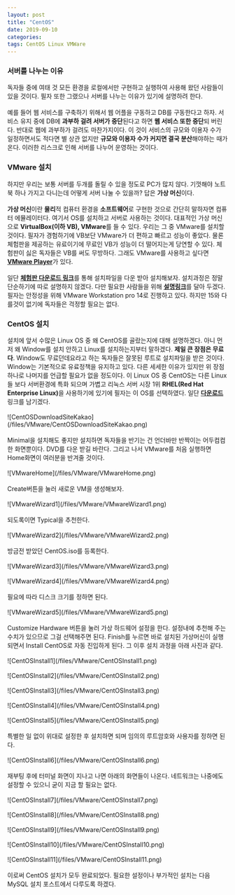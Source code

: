 ```yaml
---
layout: post
title: "CentOS"
date: 2019-09-10
categories:
tags: CentOS Linux VMWare
---
```

<div style="display:none;">
서버를 나누는 이유
VMWare를 설치하는 이유
CentOS를 고른 이유와 설명
MySQL를 고른 이유와 설명
CentOS 설치과정
MySQL 설치과정
MySQL 세팅
PuTTY 사용법
MySQL WorkBench 설치와 사용법
</div>
<h3>서버를 나누는 이유</h3>
독자들 중에 여태 것 모든 환경을 로컬에서만 구현하고 실행하여 사용해 왔던 사람들이 있을 것이다. 필자 또한 그랬으나 서버를 나누는 이유가 있기에 설명하려 한다. 
<br><br>
예를 들어 웹 서비스를 구축하기 위해서 웹 어플을 구동하고 DB를 구동한다고 하자. 서비스 유지 중에 DB에 <b>과부하 걸려 서버가 중단</b>된다고 하면 <b>웹 서비스 또한 중단</b>되 버린다. 반대로 웹에 과부하가 걸려도 마찬가지이다. 이 것이 서비스의 규모와 이용자 수가 일정하면서도 적다면 별 상관 없지만 <b>규모와 이용자 수가 커지면 결국 분산</b>해야하는 때가 온다. 이러한 리스크로 인해 서버를 나누어 운영하는 것이다.

<h3>VMware 설치</h3>
하지만 우리는 보통 서버를 두개를 돌릴 수 있을 정도로 PC가 많지 않다. 기껏해야 노트북 하나 가지고 다니는데 어떻게 서버 나눌 수 있을까? 답은 <b>가상 머신</b>이다. 
<br><br>
<b>가상 머신</b>이란 <b>물리</b>적 컴퓨터 환경을 <b>소프트웨어</b>로 구현한 것으로 간단히 말하자면 컴퓨터 에뮬레이터다. 여기서 OS를 설치하고 서버로 사용하는 것이다. 대표적인 가상 머신으로 <b>VirtualBox(이하 VB), VMware</b>를 들 수 있다. 우리는 그 중 VMware를 설치할 것이다. 필자가 경험하기에 VB보단 VMware가 더 편하고 빠르고 성능이 좋았다. 물론 체험판을 제공하는 유료이기에 무료인 VB가 성능이 더 떨어지는게 당연할 수 있다. 체험판이 싫은 독자들은 VB를 써도 무방하다. 그래도 VMware를 사용하고 싶다면 <b><a href="https://www.vmware.com/kr/products/workstation-player/workstation-player-evaluation.html">VMware Player</a></b>가 있다. 
<br><br>
일단 <b><a href="https://www.vmware.com/kr/products/workstation-pro/workstation-pro-evaluation.html">체험판 다운로드 링크</a></b>를 통해 설치파일을 다운 받아 설치해보자. 설치과정은 정말 단순하기에 따로 설명하지 않겠다. 다만 필요한 사람들을 위해 <b><a href="https://m.blog.naver.com/PostView.nhn?blogId=bellship99&logNo=221164040584&proxyReferer=https%3A%2F%2Fwww.google.com%2F">설명링크</a></b>를 달아 두겠다. 필자는 안정성을 위해 VMware Workstation pro 14로 진행하고 있다. 하지만 15와 다를것이 없기에 독자들은 걱정할 필요는 없다.

<h3>CentOS 설치</h3>
설치에 앞서 수많은 Linux OS 중 왜 CentOS를 골랐는지에 대해 설명하겠다. 아니 먼저 왜 Window를 설치 안하고 Linux를 설치하는지부터 말하겠다. <b>제일 큰 장점은 무료다</b>. Window도 무료던데요라고 하는 독자들은 잘못된 루트로 설치파일을 받은 것이다. Window는 기본적으로 유료정책을 유지하고 있다. 다른 세세한 이유가 있지만 위 장점 하나로 나머지를 언급할 필요가 없을 정도이다. 이 Linux OS 중 CentOS는 다른 Linux들 보다 서버환경에 특화 되으며 가볍고 리눅스 서버 시장 1위 <b>RHEL(Red Hat Enterprise Linux)</b>을 사용하기에 있기에 필자는 이 OS를 선택하였다. 일단 <b><a href="http://mirror.kakao.com/centos/7.6.1810/isos/x86_64/">다운로드</a></b> 링크를 남기겠다. 
<br><br>
![CentOSDownloadSiteKakao](/files/VMware/CentOSDownloadSiteKakao.png)
<br><br>
Minimal을 설치해도 좋지만 설치하면 독자들을 반기는 건 언더바만 반짝이는 어두컴컴한 화면뿐이다. DVD를 다운 받길 바란다. 그리고 나서 VMware를 처음 실행하면 Home화면이 여러분을 반겨줄 것이다. 
<br><br>
![VMwareHome](/files/VMware/VMwareHome.png)
<br><br>
Create버튼을 눌러 새로운 VM을 생성해보자.
<br><br>
![VMwareWizard1](/files/VMware/VMwareWizard1.png)
<br><br>
되도록이면 Typical을 추천한다.
<br><br>
![VMwareWizard2](/files/VMware/VMwareWizard2.png)
<br><br>
방금전 받았던 CentOS.iso를 등록한다.
<br><br>
![VMwareWizard3](/files/VMware/VMwareWizard3.png)
<br><br>
![VMwareWizard4](/files/VMware/VMwareWizard4.png)
<br><br>
필요에 따라 디스크 크기를 정하면 된다.
<br><br>
![VMwareWizard5](/files/VMware/VMwareWizard5.png)
<br><br>
Customize Hardware 버튼을 눌러 가상 하드웨어 설정을 한다. 설정내에 추천해 주는 수치가 있으므로 그걸 선택해주면 된다. Finish를 누르면 바로 설치된 가상머신이 실행 되면서 Install CentOS로 자동 진입하게 된다. 그 이후 설치 과정을 아래 사진과 같다.
<br><br>
![CentOSInstall1](/files/VMware/CentOSInstall1.png)
<br><br>
![CentOSInstall2](/files/VMware/CentOSInstall2.png)
<br><br>
![CentOSInstall3](/files/VMware/CentOSInstall3.png)
<br><br>
![CentOSInstall4](/files/VMware/CentOSInstall4.png)
<br><br>
![CentOSInstall5](/files/VMware/CentOSInstall5.png)
<br><br>
특별한 일 없이 위대로 설정한 후 설치하면 되며 임의의 루트암호와 사용자를 정하면 된다.
<br><br>
![CentOSInstall6](/files/VMware/CentOSInstall6.png)
<br><br>
재부팅 후에 터미널 화면이 지나고 나면 아래의 화면들이 나온다. 네트워크는 나중에도 설정할 수 있으니 굳이 지금 할 필요는 없다.
<br><br>
![CentOSInstall7](/files/VMware/CentOSInstall7.png)
<br><br>
![CentOSInstall8](/files/VMware/CentOSInstall8.png)
<br><br>
![CentOSInstall9](/files/VMware/CentOSInstall9.png)
<br><br>
![CentOSInstall10](/files/VMware/CentOSInstall10.png)
<br><br>
![CentOSInstall11](/files/VMware/CentOSInstall11.png)
<br><br>
이로써 CentOS 설치가 모두 완료되었다. 필요한 설정이나 부가적인 설치는 다음 MySQL 설치 포스트에서 다루도록 하겠다.
<div style="display:none;">
</div>